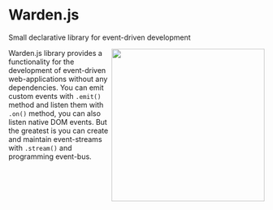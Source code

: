 Warden.js
=========

Small declarative library for event-driven development

<img src="http://ps.cms-service.ru/warden/assets/img/warden.png" align="right" width="301px" />

Warden.js library provides a functionality for the development of event-driven web-applications without any dependencies. You can emit custom events with <code>.emit()</code> method and listen them with <code>.on()</code> method, you can also listen native DOM events. But the greatest is you can create and maintain event-streams with <code>.stream()</code> and programming event-bus. 
